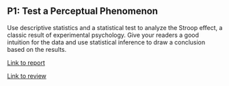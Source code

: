 ## P1: Test a Perceptual Phenomenon

Use descriptive statistics and a statistical test to analyze the Stroop effect, a classic result of experimental psychology. Give your readers a good intuition for the data and use statistical inference to draw a conclusion based on the results.

[Link to report](http://davidventuri.github.io/udacity-dand-p1/)

[Link to review](https://review.udacity.com/#!/reviews/137257/shared)
